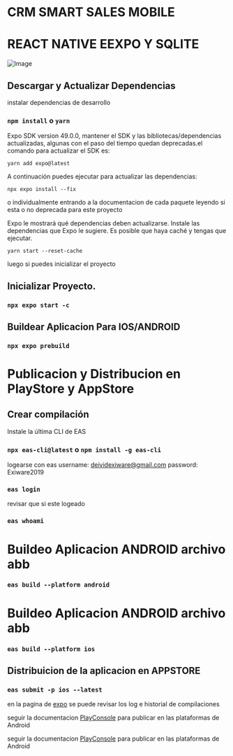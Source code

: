 # CRM SMART SALES MOBILE
# REACT NATIVE EEXPO Y SQLITE


![Image](https://i.imgur.com/iO7vaP1.png)



## Descargar y Actualizar Dependencias

instalar dependencias de desarrollo

### `npm install` o `yarn`

Expo SDK version 49.0.0, mantener el SDK y las bibliotecas/dependencias actualizadas, algunas con el paso del tiempo quedan deprecadas.el comando para actualizar el SDK es:

```
yarn add expo@latest
```
A continuación puedes ejecutar para actualizar las dependencias:

```
npx expo install --fix
```

o individualmente entrando a la documentacion de cada paquete leyendo si esta o no deprecada para este proyecto

Expo le mostrará qué dependencias deben actualizarse. Instale las dependencias que Expo le sugiere. Es posible que haya caché y tengas que ejecutar.

```
yarn start --reset-cache
```

luego si puedes inicializar el proyecto 


## Inicializar Proyecto.

### `npx expo start -c`


## Buildear Aplicacion Para IOS/ANDROID

### `npx expo prebuild`

# Publicacion y Distribucion en PlayStore y AppStore

## Crear compilación

Instale la última CLI de EAS 

### `npx eas-cli@latest` o  `npm install -g eas-cli`

logearse con eas 
username: deividexiware@gmail.com 
password: Exiware2019

### `eas login`

revisar que si este logeado

### `eas whoami`

# Buildeo Aplicacion ANDROID archivo abb

### `eas build --platform android`

# Buildeo Aplicacion ANDROID archivo abb

### `eas build --platform ios`

## Distribuicion de la aplicacion en APPSTORE

### `eas submit -p ios --latest`

en la pagina de <a href="https://expo.dev/">expo</a> se puede revisar los log e historial de compilaciones

seguir la documentacion <a href="https://play.google.com/console/u/2/developers/8593982463897147808/app-list?pli=1">PlayConsole</a>
para publicar en las plataformas de Android

seguir la documentacion <a href="https://developer.apple.com/account">PlayConsole</a>
para publicar en las plataformas de Android
